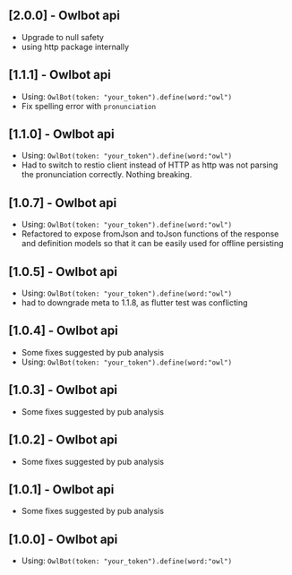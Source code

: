 ## [2.0.0] - Owlbot api
* Upgrade to null safety
* using http package internally

## [1.1.1] - Owlbot api
* Using: `OwlBot(token: "your_token").define(word:"owl")`
* Fix spelling error with `pronunciation`

## [1.1.0] - Owlbot api
* Using: `OwlBot(token: "your_token").define(word:"owl")`
* Had to switch to restio client instead of HTTP as http was not parsing the pronunciation correctly. Nothing breaking.

## [1.0.7] - Owlbot api
* Using: `OwlBot(token: "your_token").define(word:"owl")`
* Refactored to expose fromJson and toJson functions of the response and definition models so that it can be easily used for offline persisting

## [1.0.5] - Owlbot api
* Using: `OwlBot(token: "your_token").define(word:"owl")`
* had to downgrade meta to 1.1.8, as flutter test was conflicting

## [1.0.4] - Owlbot api
* Some fixes suggested by pub analysis
* Using: `OwlBot(token: "your_token").define(word:"owl")`

## [1.0.3] - Owlbot api
* Some fixes suggested by pub analysis

## [1.0.2] - Owlbot api
* Some fixes suggested by pub analysis

## [1.0.1] - Owlbot api
* Some fixes suggested by pub analysis

## [1.0.0] - Owlbot api
* Using: `OwlBot(token: "your_token").define(word:"owl")`
